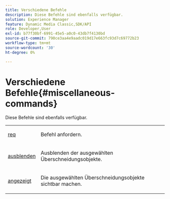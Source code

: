 ```yaml
---
title: Verschiedene Befehle
description: Diese Befehle sind ebenfalls verfügbar.
solution: Experience Manager
feature: Dynamic Media Classic,SDK/API
role: Developer,User
exl-id: b77f30bf-6991-45e5-a0c0-43db7f4130bd
source-git-commit: 790ce3aa4e9aadc019d17e663fc93d7c69772b23
workflow-type: tm+mt
source-wordcount: '30'
ht-degree: 0%

---
```


# Verschiedene Befehle{#miscellaneous-commands}

Diese Befehle sind ebenfalls verfügbar.

<table id="simpletable_ADE850DCC3364A1B8B375A17BA95E5D5"> 
 <tr class="strow"> 
  <td class="stentry"> <p><span class="codeph"> <a href="../../../../../../ir-api/http-protocol/image-rendering-api-ref/c-ir-http-protocol-ref/c-ir-http-protocol-command-reference/r-ir-req.md#reference-792b1a663fb64261bd2de2a209b847fb" type="reference" format="dita" scope="local"> req</a></span> </p></td> 
  <td class="stentry"> <p>Befehl anfordern. </p></td> 
  <td class="stentry"></td> 
 </tr> 
 <tr class="strow"> 
  <td class="stentry"> <p><span class="codeph"> <a href="../../../../../../ir-api/http-protocol/image-rendering-api-ref/c-ir-http-protocol-ref/c-ir-http-protocol-command-reference/r-ir-hide.md#reference-681b9782f90a45b18ed50292ab2c096c" type="reference" format="dita" scope="local"> ausblenden</a></span> </p></td> 
  <td class="stentry"> <p>Ausblenden der ausgewählten Überschneidungsobjekte. </p></td> 
  <td class="stentry"></td> 
 </tr> 
 <tr class="strow"> 
  <td class="stentry"> <p><span class="codeph"> <a href="../../../../../../ir-api/http-protocol/image-rendering-api-ref/c-ir-http-protocol-ref/c-ir-http-protocol-command-reference/r-ir-show.md#reference-f1824e1a501144bc9a6ae28de8e6bcb9" type="reference" format="dita" scope="local"> angezeigt</a></span> </p> </td> 
  <td class="stentry"> <p>Die ausgewählten Überschneidungsobjekte sichtbar machen. </p></td> 
  <td class="stentry"></td> 
 </tr> 
</table>
